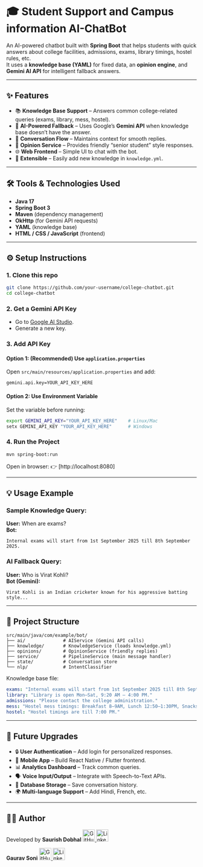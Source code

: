 # 🎓 Student Support and Campus information AI-ChatBot

An AI-powered chatbot built with **Spring Boot** that helps students with quick answers about college facilities, admissions, exams, library timings, hostel rules, etc.  
It uses a **knowledge base (YAML)** for fixed data, an **opinion engine**, and **Gemini AI API** for intelligent fallback answers.  

---

## ✨ Features

- 📚 **Knowledge Base Support** – Answers common college-related queries (exams, library, mess, hostel).  
- 🤖 **AI-Powered Fallback** – Uses Google’s **Gemini API** when knowledge base doesn’t have the answer.  
- 💬 **Conversation Flow** – Maintains context for smooth replies.  
- 🧠 **Opinion Service** – Provides friendly “senior student” style responses.  
- 🌐 **Web Frontend** – Simple UI to chat with the bot.  
- 🔧 **Extensible** – Easily add new knowledge in `knowledge.yml`.  

---

## 🛠 Tools & Technologies Used

- **Java 17**  
- **Spring Boot 3**  
- **Maven** (dependency management)  
- **OkHttp** (for Gemini API requests)  
- **YAML** (knowledge base)  
- **HTML / CSS / JavaScript** (frontend)  

---

## ⚙️ Setup Instructions

### 1. Clone this repo
```bash
git clone https://github.com/your-username/college-chatbot.git
cd college-chatbot
```

### 2. Get a Gemini API Key
- Go to [Google AI Studio](https://makersuite.google.com/app/apikey).  
- Generate a new key.  

### 3. Add API Key
#### Option 1: (Recommended) Use `application.properties`
Open `src/main/resources/application.properties` and add:
```properties
gemini.api.key=YOUR_API_KEY_HERE
```

#### Option 2: Use Environment Variable
Set the variable before running:
```bash
export GEMINI_API_KEY="YOUR_API_KEY_HERE"    # Linux/Mac
setx GEMINI_API_KEY "YOUR_API_KEY_HERE"      # Windows
```

### 4. Run the Project
```bash
mvn spring-boot:run
```

Open in browser: 👉 [http://localhost:8080]

---

## 💡 Usage Example

### Sample Knowledge Query:
**User:** When are exams?  
**Bot:**  
```
Internal exams will start from 1st September 2025 till 8th September 2025.
```

### AI Fallback Query:
**User:** Who is Virat Kohli?  
**Bot (Gemini):**  
```
Virat Kohli is an Indian cricketer known for his aggressive batting style...
```

---

## 📂 Project Structure

```
src/main/java/com/example/bot/
├── ai/              # AIService (Gemini API calls)
├── knowledge/       # KnowledgeService (loads knowledge.yml)
├── opinions/        # OpinionService (friendly replies)
├── service/         # PipelineService (main message handler)
├── state/           # Conversation store
└── nlp/             # IntentClassifier
```

Knowledge base file:  
```yaml
exams: "Internal exams will start from 1st September 2025 till 8th September 2025."
library: "Library is open Mon–Sat, 9:20 AM – 4:00 PM."
admissions: "Please contact the college administration."
mess: "Hostel mess timings: Breakfast 8–9AM, Lunch 12:50–1:30PM, Snacks 4–5PM, Dinner 7–9PM."
hostel: "Hostel timings are till 7:00 PM."
```

---

## 🚀 Future Upgrades

- 🔒 **User Authentication** – Add login for personalized responses.  
- 📱 **Mobile App** – Build React Native / Flutter frontend.  
- 📊 **Analytics Dashboard** – Track common queries.  
- 🗣 **Voice Input/Output** – Integrate with Speech-to-Text APIs.  
- 📌 **Database Storage** – Save conversation history.  
- 🌍 **Multi-language Support** – Add Hindi, French, etc.  

---

## 🧑‍💻 Author

Developed by **Saurish Dobhal**
<a href="https://github.com/dobhalsaurish">
  <img src="https://github.githubassets.com/images/modules/logos_page/GitHub-Mark.png" width="32" height="32" alt="GitHub Profile">
</a>
 <a href="https://www.linkedin.com/in/dobhalsaurish/">
  <img src="https://cdn-icons-png.flaticon.com/512/174/174857.png" width="32" height="32" alt="LinkedIn Profile">
</a>

**Gaurav Soni**
<a href="https://github.com/gauravsoni02">
  <img src="https://github.githubassets.com/images/modules/logos_page/GitHub-Mark.png" width="32" height="32" alt="GitHub Profile">
</a>
 <a href="https://www.linkedin.com/in/gauravsoni02/">
  <img src="https://cdn-icons-png.flaticon.com/512/174/174857.png" width="32" height="32" alt="LinkedIn Profile">
</a>
